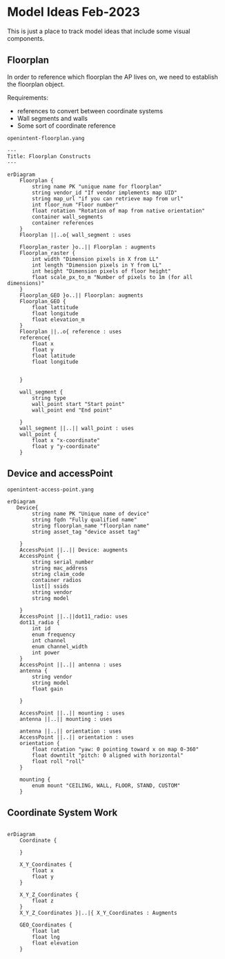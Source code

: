 # Model Ideas Feb-2023

This is just a place to track model ideas that include some visual components.



## Floorplan
In order to reference which floorplan the AP lives on, we need to establish the floorplan object.

Requirements:
 * references to convert between coordinate systems
 * Wall segments and walls
 * Some sort of coordinate reference

 `openintent-floorplan.yang`

```mermaid
---
Title: Floorplan Constructs
---

erDiagram
    Floorplan {
        string name PK "unique name for floorplan"
        string vendor_id "If vendor implements map UID"
        string map_url "if you can retrieve map from url"
        int floor_num "Floor number"
        float rotation "Rotation of map from native orientation"
        container wall_segments
        container references
    }
    Floorplan ||..o{ wall_segment : uses

    Floorplan_raster }o..|| Floorplan : augments
    Floorplan_raster {
        int width "Dimension pixels in X from LL" 
        int length "Dimension pixels in Y from LL"
        int height "Dimension pixels of floor height"
        float scale_px_to_m "Number of pixels to 1m (for all dimensions)"
    }
    Floorplan_GEO }o..|| Floorplan: augments
    Floorplan_GEO {
        float lattitude
        float longitude
        float elevation_m
    }
    Floorplan ||..o{ reference : uses
    reference{
        float x
        float y
        float latitude
        float longitude

        
    }

    wall_segment {
        string type
        wall_point start "Start point"
        wall_point end "End point"

    }
    wall_segment ||..|| wall_point : uses
    wall_point {
        float x "x-coordinate"
        float y "y-coordinate"
    }
```

## Device and accessPoint

`openintent-access-point.yang`
```mermaid
erDiagram
   Device{
        string name PK "Unique name of device"
        string fqdn "Fully qualified name"
        string floorplan_name "floorplan name"
        string asset_tag "device asset tag"
        
    }
    AccessPoint ||..|| Device: augments
    AccessPoint {
        string serial_number
        string mac_address
        string claim_code
        container radios
        list[] ssids
        string vendor
        string model
        
    }
    AccessPoint ||..||dot11_radio: uses
    dot11_radio {
        int id
        enum frequency
        int channel
        enum channel_width
        int power
    }
    AccessPoint ||..|| antenna : uses
    antenna {
        string vendor
        string model
        float gain

    }

    AccessPoint ||..|| mounting : uses
    antenna ||..|| mounting : uses

    antenna ||..|| orientation : uses
    AccessPoint ||..|| orientation : uses
    orientation {
        float rotation "yaw: 0 pointing toward x on map 0-360"
        float downtilt "pitch: 0 aligned with horizontal"
        float roll "roll"
    }

    mounting {
        enum mount "CEILING, WALL, FLOOR, STAND, CUSTOM"
    }

```



## Coordinate System Work
```mermaid

erDiagram
    Coordinate {

    }

    X_Y_Coordinates {
        float x
        float y
    }

    X_Y_Z_Coordinates {
        float z
    }
    X_Y_Z_Coordinates }|..|{ X_Y_Coordinates : Augments

    GEO_Coordinates {
        float lat
        float lng
        float elevation
    }

    
```